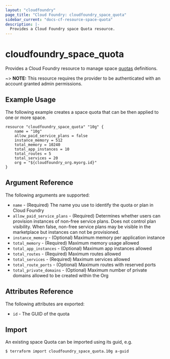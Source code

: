```yaml
---
layout: "cloudfoundry"
page_title: "Cloud Foundry: cloudfoundry_space_quota"
sidebar_current: "docs-cf-resource-space-quota"
description: |-
  Provides a Cloud Foundry space Quota resource.
---
```


# cloudfoundry\_space\_quota

Provides a Cloud Foundry resource to manage space [quotas](https://docs.cloudfoundry.org/adminguide/quota-plans.html) definitions.

~> **NOTE:** This resource requires the provider to be authenticated with an account granted admin permissions.


## Example Usage

The following example creates a space quota that can be then applied to one or more space.

```hcl
resource "cloudfoundry_space_quota" "10g" {
    name = "10g"
    allow_paid_service_plans = false
    instance_memory = 512
    total_memory = 10240
    total_app_instances = 10
    total_routes = 5
    total_services = 20
    org = "${cloudfoundry_org.myorg.id}"
}
```

## Argument Reference

The following arguments are supported:

* `name` - (Required) The name you use to identify the quota or plan in Cloud Foundry
* `allow_paid_service_plans` - (Required) Determines whether users can provision instances of non-free service plans. Does not control plan visibility. When false, non-free service plans may be visible in the marketplace but instances can not be provisioned.
* `instance_memory` - (Optional) Maximum memory per application instance
* `total_memory` - (Required) Maximum memory usage allowed
* `total_app_instances` - (Optional) Maximum app instances allowed
* `total_routes` - (Required) Maximum routes allowed
* `total_services` - (Required) Maximum services allowed
* `total_route_ports` - (Optional) Maximum routes with reserved ports
* `total_private_domains` - (Optional) Maximum number of private domains allowed to be created within the Org

## Attributes Reference

The following attributes are exported:

* `id` - The GUID of the quota

## Import

An existing space Quota can be imported using its guid, e.g.

```bash
$ terraform import cloudfoundry_space_quota.10g a-guid
```

